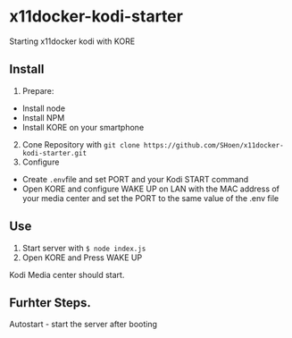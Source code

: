 # x11docker-kodi-starter
Starting x11docker kodi with KORE 

## Install 
1. Prepare: 
 - Install node
 - Install NPM 
 - Install KORE on your smartphone
2. Cone Repository with 
`git clone https://github.com/SHoen/x11docker-kodi-starter.git `
3. Configure
- Create `.env`file and set PORT and your Kodi START command
- Open KORE and configure WAKE UP on LAN with the MAC address of your media center and set the PORT  to the same value of the .env file

## Use 
1. Start server with `$ node index.js`
2. Open KORE and Press WAKE UP

Kodi Media center should start. 

## Furhter Steps.
Autostart - start the server after booting 
